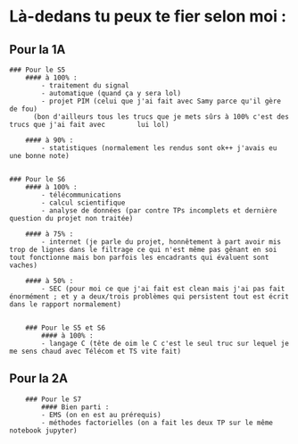 # Là-dedans tu peux te fier selon moi :
  ## Pour la 1A
	### Pour le S5
  	 	#### à 100% :
  	 	  	- traitement du signal
  	 	  	- automatique (quand ça y sera lol)
  	 	  	- projet PIM (celui que j'ai fait avec Samy parce qu'il gère de fou)
  	 	  (bon d'ailleurs tous les trucs que je mets sûrs à 100% c'est des trucs que j'ai fait avec        lui lol)
  	 	  
  		#### à 90% :
  	 	  	- statistiques (normalement les rendus sont ok++ j'avais eu une bonne note)
  	 	  
  	 	  
	### Pour le S6
		#### à 100% :
  	 	  	- télécommunications
  	 	  	- calcul scientifique
  	 	  	- analyse de données (par contre TPs incomplets et dernière question du projet non traitée)
  	 	  
  	 	#### à 75% :
  	 	  	- internet (je parle du projet, honnêtement à part avoir mis trop de lignes dans le filtrage ce qui n'est même pas gênant en soi tout fonctionne mais bon parfois les encadrants qui évaluent sont vaches)
  	 	
  	 	#### à 50% :
  	 	  	- SEC (pour moi ce que j'ai fait est clean mais j'ai pas fait énormément ; et y a deux/trois problèmes qui persistent tout est écrit dans le rapport normalement)
  
  
    	### Pour le S5 et S6
      		#### à 100% :
  	 		- langage C (tête de oim le C c'est le seul truc sur lequel je me sens chaud avec Télécom et TS vite fait)
	 	  

  ## Pour la 2A
    	### Pour le S7
      		#### Bien parti :
			- EMS (on en est au prérequis)
			- méthodes factorielles (on a fait les deux TP sur le même notebook jupyter)
